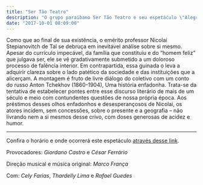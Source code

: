 ```yaml
---
title: "Ser Tão Teatro"
description: "O grupo paraibano Ser Tão Teatro e seu espetáculo \"Alegria de Náufragos\" também estarão na MARTE 2017"
date: "2017-10-01 08:09:00"
---
```


Como que ao final de sua existência, o emérito professor Nicolai Stepianovitch de Tal se debruça em inevitável análise sobre si mesmo. Apesar do currículo impecável, da família que constituiu e do “homem feliz” que julgava ser, ele se vê gradativamente submetido a um doloroso processo de falência interior. Em contrapartida, essa guinada o leva a adquirir clareza sobre o lado patético da sociedade e das instituições que a alicerçam. A montagem é fruto de livre diálogo do coletivo com um conto do russo Anton Tchekhov (1860-1904), Uma história enfadonha. Trata-se da tentativa de estabelecer pontes entre esse discurso literário de mais de um século e meio com contundentes questões de nossa própria época. Aos préstimos desses olhos enfadonhos e desesperançosos de Nicolai, os atores incidem, sem concessões, sobre o presente e a geografia – não livrando nem a si mesmos desse crivo, com doses generosas de acidez e humor.

----------------------

Confira o horário e onde ocorrerá este espetáculo [através desse link](/programacao.html#horarios?ser-tao-teatro).

Provocadores: *Giordano Castro* e *César Ferrário*

Direção musical e música original: *Marco França*

Com: *Cely Farias*, *Thardelly Lima* e *Rafael Guedes*

